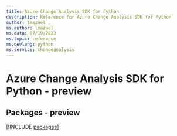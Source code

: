 ```yaml
---
title: Azure Change Analysis SDK for Python
description: Reference for Azure Change Analysis SDK for Python
author: lmazuel
ms.author: lmazuel
ms.data: 07/19/2023
ms.topic: reference
ms.devlang: python
ms.service: changeanalysis
---
```

# Azure Change Analysis SDK for Python - preview
## Packages - preview
[!INCLUDE [packages](change-analysis-index.md)]